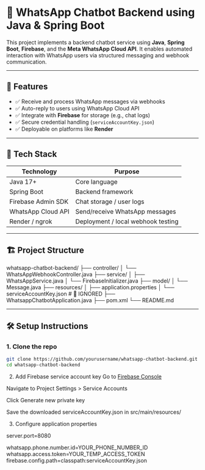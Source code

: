 # 🤖 WhatsApp Chatbot Backend using Java & Spring Boot

This project implements a backend chatbot service using **Java**, **Spring Boot**, **Firebase**, and the **Meta WhatsApp Cloud API**. It enables automated interaction with WhatsApp users via structured messaging and webhook communication.

---

## 📌 Features

- ✅ Receive and process WhatsApp messages via webhooks
- ✅ Auto-reply to users using WhatsApp Cloud API
- ✅ Integrate with **Firebase** for storage (e.g., chat logs)
- ✅ Secure credential handling (`serviceAccountKey.json`)
- ✅ Deployable on platforms like **Render**

---

## 🚀 Tech Stack

| Technology     | Purpose                           |
|----------------|-----------------------------------|
| Java 17+       | Core language                     |
| Spring Boot    | Backend framework                 |
| Firebase Admin SDK | Chat storage / user logs       |
| WhatsApp Cloud API | Send/receive WhatsApp messages |
| Render / ngrok | Deployment / local webhook testing |

---

## 🏗️ Project Structure

whatsapp-chatbot-backend/
├── controller/
│ └── WhatsAppWebhookController.java
├── service/
│ ├── WhatsAppService.java
│ └── FirebaseInitializer.java
├── model/
│ └── Message.java
├── resources/
│ ├── application.properties
│ └── serviceAccountKey.json # 🚫 IGNORED
├── WhatsappChatbotApplication.java
├── pom.xml
└── README.md


---

## 🛠️ Setup Instructions

### 1. Clone the repo

```bash
git clone https://github.com/yourusername/whatsapp-chatbot-backend.git
cd whatsapp-chatbot-backend
```
2. Add Firebase service account key
Go to [Firebase Console](https://console.firebase.google.com/)

Navigate to Project Settings > Service Accounts

Click Generate new private key

Save the downloaded serviceAccountKey.json in src/main/resources/

3. Configure application properties

server.port=8080

whatsapp.phone.number.id=YOUR_PHONE_NUMBER_ID
whatsapp.access.token=YOUR_TEMP_ACCESS_TOKEN
firebase.config.path=classpath:serviceAccountKey.json


